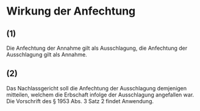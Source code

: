 # Wirkung der Anfechtung



## (1)

 Die Anfechtung der Annahme gilt als Ausschlagung, die Anfechtung der Ausschlagung gilt als Annahme.

## (2)

 Das Nachlassgericht soll die Anfechtung der Ausschlagung demjenigen mitteilen, welchem die Erbschaft infolge der Ausschlagung angefallen war. Die Vorschrift des § 1953 Abs. 3 Satz 2 findet Anwendung. 

